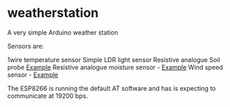 # weatherstation
A very simple Arduino weather station


Sensors are:

1wire temperature sensor
Simple LDR light sensor
Resistive analogue Soil probe [Example](http://www.seeedstudio.com/wiki/Grove_-_Moisture_Sensor)
Resistive analogue moisture sensor - [Example](http://www.ebay.co.uk/itm/Rain-Weather-Module-Raindrops-Detection-Sensor-Moduel-Humidity-For-Arduino-HC-/281520996948?pt=LH_DefaultDomain_3&hash=item418bf58254)
Wind speed sensor - [Example](http://www.maplin.co.uk/p/maplin-replacement-wind-speed-sensor-for-n96fy-n82nf)


The ESP8266 is running the default AT software and has is expecting to communicate at 19200 bps.



